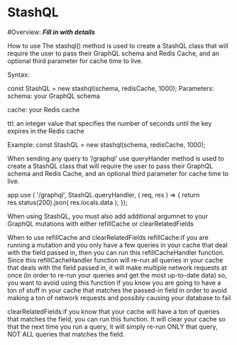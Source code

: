 # StashQL

#Overview:
***Fill in with details***


How to use
The stashql() method is used to create a StashQL class that will require the user to pass their GraphQL schema and Redis Cache, and an optional third parameter for cache time to live.

Syntax:

const StashQL = new stashql(schema, redisCache, 1000);
Parameters:
schema: your GraphQL schema

cache: your Redis cache

ttl: an integer value that specifies the number of seconds until the key expires in the Redis cache

Example:
const StashQL = new stashql(schema, redisCache, 1000);

When sending any query to ‘/graphql’ use queryHander method is used to create a StashQL class that will require the user to pass their GraphQL schema and Redis Cache, and an optional third parameter for cache time to live.

app.use ( '/graphql', StashQL.queryHandler, ( req, res ) => {
        return res.status(200).json( res.locals.data );
    });

When using StashQL, you must also add additional argumnet to your GraphQL mutations with either refillCache or clearRelatedFields

When to use refillCache and clearRelatedFields
refillCache:if you are running a mutation and you only have a few queries in your cache that deal with the field passed in, then you can run this refillCacheHandler function. Since this refillCacheHandler function will re-run all queries in your cache that deals with the field passed in, it will make multiple network requests at once (in order to re-run your queries and get the most up-to-date data) so, you want to avoid using this function if you know you are going to have a ton of stuff in your cache that matches the passed-in field in order to avoid making a ton of network requests and possibly causing your database to fail

clearRelatedFields:if you know that your cache will have a ton of queries that matches the field, you can run this function. It will clear your cache so that the next time you run a query, it will simply re-run ONLY that query, NOT ALL queries that matches the field.